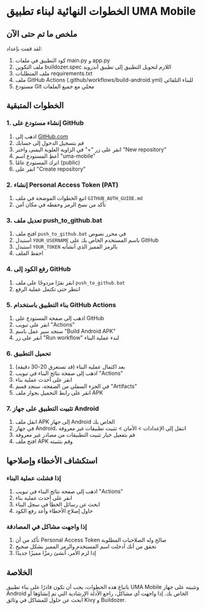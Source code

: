 # الخطوات النهائية لبناء تطبيق UMA Mobile

## ملخص ما تم حتى الآن

لقد قمت بإعداد:
1. كود التطبيق في ملفات main.py و app.py
2. ملف التكوين buildozer.spec اللازم لتحويل التطبيق إلى تطبيق أندرويد
3. ملف المتطلبات requirements.txt
4. ملف GitHub Actions (.github/workflows/build-android.yml) للبناء التلقائي
5. مستودع Git محلي مع جميع الملفات

## الخطوات المتبقية

### 1. إنشاء مستودع على GitHub

1. اذهب إلى [GitHub.com](https://github.com)
2. قم بتسجيل الدخول إلى حسابك
3. انقر على زر "+" في الزاوية العلوية اليمنى واختر "New repository"
4. أعطِ المستودع اسم "uma-mobile"
5. اترك المستودع عامًا (public)
6. انقر على "Create repository"

### 2. إنشاء Personal Access Token (PAT)

1. اتبع الخطوات الموضحة في ملف `GITHUB_AUTH_GUIDE.md`
2. تأكد من نسخ الرمز وحفظه في مكان آمن

### 3. تعديل ملف push_to_github.bat

1. افتح ملف `push_to_github.bat` في محرر نصوص
2. استبدل `YOUR_USERNAME` باسم المستخدم الخاص بك على GitHub
3. استبدل `YOUR_TOKEN` بالرمز المميز الذي أنشأته
4. احفظ الملف

### 4. رفع الكود إلى GitHub

1. انقر نقرًا مزدوجًا على ملف `push_to_github.bat`
2. انتظر حتى تكتمل عملية الرفع

### 5. بناء التطبيق باستخدام GitHub Actions

1. اذهب إلى صفحة المستودع على GitHub
2. انقر على تبويب "Actions"
3. ستجد سير عمل باسم "Build Android APK"
4. انقر على زر "Run workflow" لبدء عملية البناء

### 6. تحميل التطبيق

1. بعد اكتمال عملية البناء (قد تستغرق 20-30 دقيقة)
2. اذهب إلى صفحة نتائج البناء في تبويب "Actions"
3. انقر على أحدث عملية بناء
4. في الجزء السفلي من الصفحة، ستجد قسم "Artifacts"
5. انقر على رابط التحميل بجوار ملف APK

### 7. تثبيت التطبيق على جهاز Android

1. انقل ملف APK إلى جهاز Android الخاص بك
2. في جهاز Android، انتقل إلى الإعدادات > الأمان > تثبيت تطبيقات غير معروفة
3. قم بتفعيل خيار تثبيت التطبيقات من مصادر غير معروفة
4. افتح ملف APK وقم بتثبيته

## استكشاف الأخطاء وإصلاحها

### إذا فشلت عملية البناء

1. اذهب إلى صفحة نتائج البناء في تبويب "Actions"
2. انقر على أحدث عملية بناء
3. ابحث عن رسائل الخطأ في سجل البناء
4. حاول إصلاح الأخطاء وأعد رفع الكود

### إذا واجهت مشاكل في المصادقة

1. تأكد من أن Personal Access Token صالح وله الصلاحيات المطلوبة
2. تحقق من أنك أدخلت اسم المستخدم والرمز المميز بشكل صحيح
3. إذا لزم الأمر، أنشئ رمزًا مميزًا جديدًا

## الخلاصة

باتباع هذه الخطوات، يجب أن تكون قادرًا على بناء تطبيق UMA Mobile وتثبيته على جهاز Android الخاص بك. إذا واجهت أي مشاكل، راجع الأدلة الإرشادية التي تم إنشاؤها أو ابحث عن حلول للمشاكل في وثائق Kivy و Buildozer.
